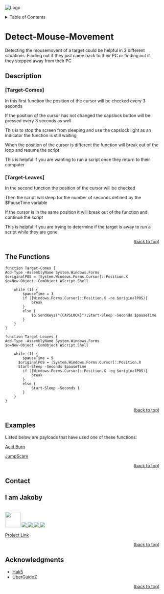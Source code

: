 ![Logo](https://github.com/I-Am-Jakoby/hak5-submissions/blob/main/Assets/logo-170-px.png?raw=true)

<!-- TABLE OF CONTENTS -->
<details>
  <summary>Table of Contents</summary>
  <ol>
    <li><a href="#Description">Description</a></li>
    <li><a href="#The-Functions">The Functions</a></li>
    <li><a href="#Examples">Examples</a></li>
    <li><a href="#Contact">Contact</a></li>
    <li><a href="#Acknowledgments">Acknowledgments</a></li>
  </ol>
</details>

# Detect-Mouse-Movement

Detecting the mousemovent of a target could be helpful in 2 different situations. 
Finding out if they just came back to their PC 
or finding out if they stepped away from their PC 

## Description

### [Target-Comes] 
In this first function the position of the cursor will be checked every 3 seconds

If the position of the cursor has not changed the capslock button will be pressed every 3 seconds as well

This is to stop the screen from sleeping and use the capslock light as an indicator the function is still waiting 

When the position of the cursor is different the function will break out of the loop and resume the script

This is helpful if you are wanting to run a script once they return to their computer

### [Target-Leaves] 
In the second function the position of the cursor will be checked 

Then the script will sleep for the number of seconds defined by the $PauseTime variable 

If the cursor is in the same position it will break out of the function and continue the script

This is helpful if you are trying to determine if the target is away to run a script while they are gone

<p align="right">(<a href="#top">back to top</a>)</p>

## The Functions

```
function Target-Comes {
Add-Type -AssemblyName System.Windows.Forms
$originalPOS = [System.Windows.Forms.Cursor]::Position.X
$o=New-Object -ComObject WScript.Shell

    while (1) {
        $pauseTime = 3
        if ([Windows.Forms.Cursor]::Position.X -ne $originalPOS){
            break
        }
        else {
            $o.SendKeys("{CAPSLOCK}");Start-Sleep -Seconds $pauseTime
        }
    }
}
```

```
function Target-Leaves {
Add-Type -AssemblyName System.Windows.Forms
$o=New-Object -ComObject WScript.Shell

    while (1) {
        $pauseTime = 5
	  $originalPOS = [System.Windows.Forms.Cursor]::Position.X
	  Start-Sleep -Seconds $pauseTime
        if ([Windows.Forms.Cursor]::Position.X -eq $originalPOS){
            break
        }
        else {
            Start-Sleep -Seconds 1
        }
    }
}
```
<p align="right">(<a href="#top">back to top</a>)</p>


## Examples

Listed below are payloads that have used one of these functions:

[Acid Burn](https://github.com/I-Am-Jakoby/hak5-submissions/tree/main/OMG/Payloads/OMG-AcidBurn)

[JumpScare](https://github.com/I-Am-Jakoby/hak5-submissions/tree/main/OMG/Payloads/OMG-JumpScare)


<p align="right">(<a href="#top">back to top</a>)</p>

<!-- CONTACT -->
## Contact

<div><h2>I am Jakoby</h2></div>
  <p><br/>
  
  <img src="https://media.giphy.com/media/VgCDAzcKvsR6OM0uWg/giphy.gif" width="50"> 
  
  <a href="https://github.com/I-Am-Jakoby/">
    <img src="https://img.shields.io/badge/GitHub-I--Am--Jakoby-blue">
  </a>
  
  <a href="https://www.instagram.com/i_am_jakoby/">
    <img src="https://img.shields.io/badge/Instagram-i__am__jakoby-red">
  </a>
  
  <a href="https://twitter.com/I_Am_Jakoby/">
    <img src="https://img.shields.io/badge/Twitter-I__Am__Jakoby-blue">
  </a>
  
  <a href="https://www.youtube.com/c/IamJakoby/">
    <img src="https://img.shields.io/badge/YouTube-I_am_Jakoby-red">
  </a>

  [Project Link](https://github.com/I-Am-Jakoby/PowerShell-for-Hackers)
</p>



<p align="right">(<a href="#top">back to top</a>)</p>

<!-- ACKNOWLEDGMENTS -->
## Acknowledgments

* [Hak5](https://hak5.org/)
* [UberGuidoZ](https://github.com/UberGuidoZ)


<p align="right">(<a href="#top">back to top</a>)</p>
